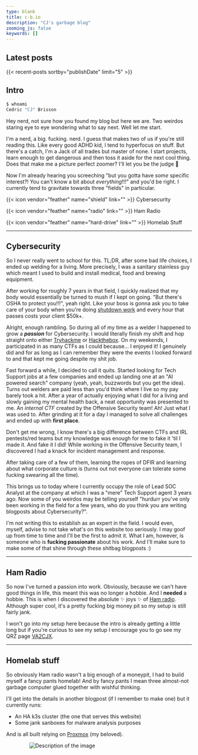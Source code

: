 ```yaml
---
type: blank
title: c-b.io
description: "CJ's garbage blog"
zooming_js: false
keywords: []
---
```


## Latest posts

{{< recent-posts sortby="publishDate" limit="5" >}}

## Intro

```bash
$ whoami
Cedric "CJ" Brisson
```

Hey nerd, not sure how you found my blog but here we are. Two weirdos staring eye to eye wondering what to say next. Well let me start.

I'm a nerd, a big. fucking. nerd. I guess that makes two of us if you're still reading this. Like every good ADHD kid, I tend to hyperfocus on stuff. But there's a catch, I'm a Jack of all trades but master of none. I start projects, learn enough to get dangerous and then toss it aside for the next cool thing. Does that make me a picture perfect zoomer? I'll let you be the judge :shrug:

Now I'm already hearing you screeching "but you gotta have _some_ specific interest?! You can't know a bit about _everything_!!!" and you'd be right. I currently tend to gravitate towards three "fields" in particular.

{{< icon vendor="feather" name="shield" link="" >}} Cybersecurity 

{{< icon vendor="feather" name="radio" link="" >}} Ham Radio

{{< icon vendor="feather" name="hard-drive" link="" >}} Homelab Stuff

---

## Cybersecurity

So I never really went to school for this. TL;DR, after some bad life choices, I ended up welding for a living. More precisely, I was a sanitary stainless guy which meant I used to build and install medical, food and brewing equipment.

After working for roughly 7 years in that field, I quickly realized that my body would essentially be turned to mush if I kept on going. "But there's OSHA to protect you!!!", yeah right. Like your boss is gonna ask you to take care of your body when you're doing [shutdown work](https://au.jora.com/blog/what-are-shutdown-jobs-and-how-to-get-one/) and every hour that passes costs your client $50k+.

Alright, enough rambling. So during all of my time as a welder I happened to grow a **_passion_** for Cybersecurity. I would literally finish my shift and hop straight onto either [Tryhackme](https://tryhackme.com/) or [Hackthebox](https://www.hackthebox.com/). On my weekends, I participated in as many CTFs as I could because... I enjoyed it! I genuinely did and for as long as I can remember they were the events I looked forward to and that kept me going despite my shit job.

Fast forward a while, I decided to call it quits. Started looking for Tech Support jobs at a few companies and ended up landing one at an "AI powered search" company (yeah, yeah, buzzwords but you get the idea). Turns out welders are paid less than you'd think where I live so my pay barely took a hit. After a year of actually enjoying what I did for a living and slowly gaining my mental health back, a neat opportunity was presented to me. An _internal CTF_ created by the Offensive Security team! Ah! Just what I was used to. After grinding at it for a day I managed to solve all challenges and ended up with **first place**.

Don't get me wrong, I know there's a big difference between CTFs and IRL pentests/red teams but my knowledge was enough for me to fake it 'til I made it. And fake it I did! While working in the Offensive Security team, I discovered I had a knack for incident management and response. 

After taking care of a few of them, learning the ropes of DFIR and learning about what corporate culture is (turns out not everyone can tolerate some fucking swearing all the time).  

This brings us to today where I currently occupy the role of Lead SOC Analyst at the company at which I was a "mere" Tech Support agent 3 years ago. Now some of you weirdos may be telling yourself "hurdurr you've only been working in the field for a few years, who do you think you are writing blogposts about Cybersecurity?". 

I'm not writing this to establish as an expert in the field. I would even, myself, advise to not take what's on this website too seriously. I may goof up from time to time and I'll be the first to admit it. What I am, however, is someone who is **fucking passionate** about his work. And I'll make sure to make some of that shine through these shitbag blogposts :)

---

## Ham Radio

So now I've turned a passion into work. Obviously, because we can't have good things in life, this meant this was no longer a hobbie. And I **needed** a hobbie. This is when I discovered the absolute :sparkles: joys :sparkles: of [Ham radio](https://en.wikipedia.org/wiki/Amateur_radio). Although super cool, it's a pretty fucking big money pit so my setup is still fairly jank.

I won't go into my setup here because the intro is already getting a little long but if you're curious to see my setup I encourage you to go see my QRZ page [VA2CJX](https://www.qrz.com/db/VA2CJX).

---

## Homelab stuff

So obviously Ham radio wasn't a big enough of a moneypit, I had to build myself a fancy pants homelab! And by fancy pants I mean three almost-not garbage computer glued together with wishful thinking.

I'll get into the details in another blogpost (if I remember to make one) but it currently runs:
- An HA k3s cluster (the one that serves this website)
- Some jank sanboxes for malware analysis purposes

And is all built relying on [Proxmox](https://www.proxmox.com/) (my beloved).

<img src="/images/homelab.webp" alt="Description of the image" style="max-width: 75%; height: auto; display: block; margin: 0 auto;">

